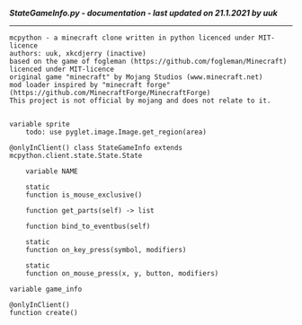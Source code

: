 ***StateGameInfo.py - documentation - last updated on 21.1.2021 by uuk***
___

    mcpython - a minecraft clone written in python licenced under MIT-licence
    authors: uuk, xkcdjerry (inactive)
    based on the game of fogleman (https://github.com/fogleman/Minecraft) licenced under MIT-licence
    original game "minecraft" by Mojang Studios (www.minecraft.net)
    mod loader inspired by "minecraft forge" (https://github.com/MinecraftForge/MinecraftForge)
    This project is not official by mojang and does not relate to it.


    variable sprite
        todo: use pyglet.image.Image.get_region(area)

    @onlyInClient() class StateGameInfo extends mcpython.client.state.State.State

        variable NAME

        static
        function is_mouse_exclusive()

        function get_parts(self) -> list

        function bind_to_eventbus(self)

        static
        function on_key_press(symbol, modifiers)

        static
        function on_mouse_press(x, y, button, modifiers)

    variable game_info

    @onlyInClient()
    function create()